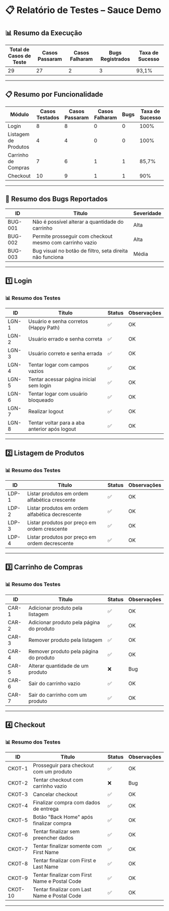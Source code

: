 # 📋 Relatório de Testes – Sauce Demo

## 📊 Resumo da Execução

| Total de Casos de Teste | Casos Passaram | Casos Falharam | Bugs Registrados | Taxa de Sucesso |
| ----------------------- | -------------- | -------------- | ---------------- | --------------- |
| 29                      | 27             | 2              | 3                | 93,1%           |

---

## 📋 Resumo por Funcionalidade

| Módulo               | Casos Testados | Casos Passaram | Casos Falharam | Bugs | Taxa de Sucesso |
| -------------------- | -------------- | -------------- | -------------- | ---- | --------------- |
| Login                | 8              | 8              | 0              | 0    | 100%            |
| Listagem de Produtos | 4              | 4              | 0              | 0    | 100%            |
| Carrinho de Compras  | 7              | 6              | 1              | 1    | 85,7%           |
| Checkout             | 10             | 9              | 1              | 1    | 90%             |


---

## 🐞 Resumo dos Bugs Reportados

| ID      | Título                                                   | Severidade |
| ------- | -------------------------------------------------------- | ---------- |
| BUG-001 | Não é possível alterar a quantidade do carrinho          | Alta       |
| BUG-002 | Permite prosseguir com checkout mesmo com carrinho vazio | Alta       |
| BUG-003 | Bug visual no botão de filtro, seta direita não funciona | Média      |

---

## 1️⃣ Login

### 📊 Resumo dos Testes

| ID     | Título                                      | Status | Observações |
|--------|---------------------------------------------|--------|-------------|
| LGN-1  | Usuário e senha corretos (Happy Path)       | ✅     | OK          |
| LGN-2  | Usuário errado e senha correta              | ✅     | OK          |
| LGN-3  | Usuário correto e senha errada              | ✅     | OK          |
| LGN-4  | Tentar logar com campos vazios              | ✅     | OK          |
| LGN-5  | Tentar acessar página inicial sem login    | ✅     | OK          |
| LGN-6  | Tentar logar com usuário bloqueado         | ✅     | OK          |
| LGN-7  | Realizar logout                             | ✅     | OK          |
| LGN-8  | Tentar voltar para a aba anterior após logout | ✅  | OK          |

---

## 2️⃣ Listagem de Produtos

### 📊 Resumo dos Testes

| ID     | Título                                         | Status | Observações |
|--------|-----------------------------------------------|--------|-------------|
| LDP-1  | Listar produtos em ordem alfabética crescente | ✅     | OK          |
| LDP-2  | Listar produtos em ordem alfabética decrescente | ✅   | OK          |
| LDP-3  | Listar produtos por preço em ordem crescente  | ✅     | OK          |
| LDP-4  | Listar produtos por preço em ordem decrescente | ✅    | OK          |

---

## 3️⃣ Carrinho de Compras

### 📊 Resumo dos Testes

| ID     | Título                                               | Status | Observações |
|--------|-----------------------------------------------------|--------|-------------|
| CAR-1  | Adicionar produto pela listagem                     | ✅     | OK          |
| CAR-2  | Adicionar produto pela página do produto           | ✅     | OK          |
| CAR-3  | Remover produto pela listagem                       | ✅     | OK          |
| CAR-4  | Remover produto pela página do produto             | ✅     | OK          |
| CAR-5  | Alterar quantidade de um produto                    | ❌     | Bug         |
| CAR-6  | Sair do carrinho vazio                               | ✅     | OK          |
| CAR-7  | Sair do carrinho com um produto                     | ✅     | OK          |

---

## 4️⃣ Checkout

### 📊 Resumo dos Testes

| ID      | Título                                                        | Status | Observações |
|---------|---------------------------------------------------------------|--------|-------------|
| CKOT-1  | Prosseguir para checkout com um produto                       | ✅     | OK          |
| CKOT-2  | Tentar checkout com carrinho vazio                             | ❌     | Bug         |
| CKOT-3  | Cancelar checkout                                              | ✅     | OK          |
| CKOT-4  | Finalizar compra com dados de entrega                          | ✅     | OK          |
| CKOT-5  | Botão "Back Home" após finalizar compra                        | ✅     | OK          |
| CKOT-6  | Tentar finalizar sem preencher dados                            | ✅     | OK          |
| CKOT-7  | Tentar finalizar somente com First Name                        | ✅     | OK          |
| CKOT-8  | Tentar finalizar com First e Last Name                         | ✅     | OK          |
| CKOT-9  | Tentar finalizar com First Name e Postal Code                  | ✅     | OK          |
| CKOT-10 | Tentar finalizar com Last Name e Postal Code                   | ✅     | OK          |

---
